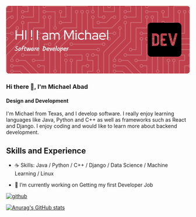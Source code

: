 ![Design and Development](https://github.com/MichaelDAbadJr/MichaelDAbadJr/blob/main/github-header-image.png?raw=true)

### Hi there 👋, I'm Michael Abad
#### Design and Development

I'm Michael from Texas, and I develop software. I really enjoy learning languages like Java, Python and C++ as well as frameworks such as React and Django. I enjoy coding and would like to learn more about backend development.

## Skills and Experience 
* :coffee:
Skills: Java / Python / C++ /  Django / Data Science / Machine Learning / Linux



- 🔭 I’m currently working on Getting my first Developer Job 


[<img src='https://cdn.jsdelivr.net/npm/simple-icons@3.0.1/icons/github.svg' alt='github' height='40'>](https://github.com/MichaelDAbadJr)  


[![Anurag's GitHub stats](https://github-readme-stats.vercel.app/api?username=michaeldabadjr)](https://github.com/anuraghazra/github-readme-stats)
